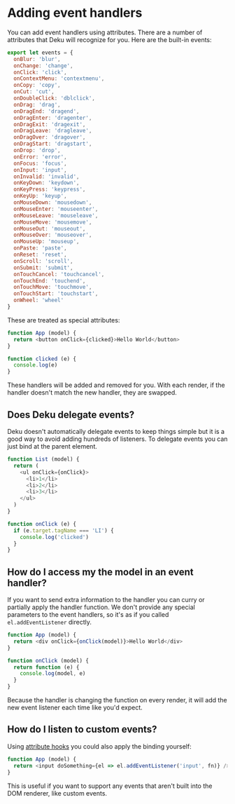 # Adding event handlers

You can add event handlers using attributes. There are a number of attributes that Deku will recognize for you. Here are the built-in events:

```js
export let events = {
  onBlur: 'blur',
  onChange: 'change',
  onClick: 'click',
  onContextMenu: 'contextmenu',
  onCopy: 'copy',
  onCut: 'cut',
  onDoubleClick: 'dblclick',
  onDrag: 'drag',
  onDragEnd: 'dragend',
  onDragEnter: 'dragenter',
  onDragExit: 'dragexit',
  onDragLeave: 'dragleave',
  onDragOver: 'dragover',
  onDragStart: 'dragstart',
  onDrop: 'drop',
  onError: 'error',
  onFocus: 'focus',
  onInput: 'input',
  onInvalid: 'invalid',
  onKeyDown: 'keydown',
  onKeyPress: 'keypress',
  onKeyUp: 'keyup',
  onMouseDown: 'mousedown',
  onMouseEnter: 'mouseenter',
  onMouseLeave: 'mouseleave',
  onMouseMove: 'mousemove',
  onMouseOut: 'mouseout',
  onMouseOver: 'mouseover',
  onMouseUp: 'mouseup',
  onPaste: 'paste',
  onReset: 'reset',
  onScroll: 'scroll',
  onSubmit: 'submit',
  onTouchCancel: 'touchcancel',
  onTouchEnd: 'touchend',
  onTouchMove: 'touchmove',
  onTouchStart: 'touchstart',
  onWheel: 'wheel'
}
```

These are treated as special attributes:

```js
function App (model) {
  return <button onClick={clicked}>Hello World</button>
}

function clicked (e) {
  console.log(e)
}
```

These handlers will be added and removed for you. With each render, if the handler doesn't match the new handler, they are swapped.

## Does Deku delegate events?

Deku doesn't automatically delegate events to keep things simple but it is a good way to avoid adding hundreds of listeners. To delegate events you can just bind at the parent element.

```js
function List (model) {
  return (
    <ul onClick={onClick}>
      <li>1</li>
      <li>2</li>
      <li>3</li>
    </ul>
  )
}

function onClick (e) {
  if (e.target.tagName === 'LI') {
    console.log('clicked')
  }
}
```

## How do I access my the model in an event handler?

If you want to send extra information to the handler you can curry or partially apply the handler function. We don't provide any special parameters to the event handlers, so it's as if you called `el.addEventListener` directly.

```js
function App (model) {
  return <div onClick={onClick(model)}>Hello World</div>
}

function onClick (model) {
  return function (e) {
    console.log(model, e)
  }
}
```

Because the handler is changing the function on every render, it will add the new event listener each time like you'd expect.

## How do I listen to custom events?

Using [attribute hooks](#custom-attribute-hooks) you could also apply the binding yourself:

```js
function App (model) {
  return <input doSomething={el => el.addEventListener('input', fn)} />
}
```

This is useful if you want to support any events that aren't built into the DOM renderer, like custom events.
